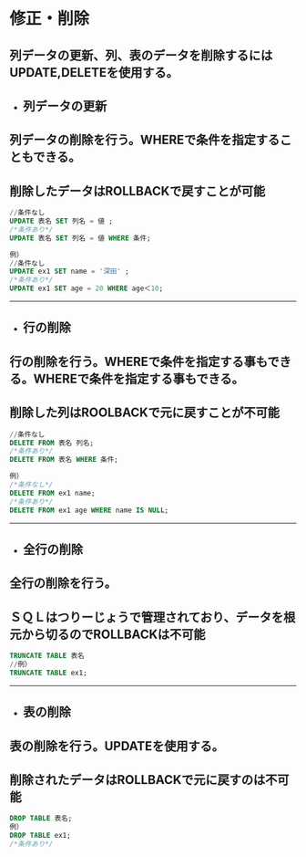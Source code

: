 # 修正・削除
## 列データの更新、列、表のデータを削除するにはUPDATE,DELETEを使用する。

- ## 列データの更新
## 列データの削除を行う。WHEREで条件を指定することもできる。
## 削除したデータはROLLBACKで戻すことが可能
```sql
//条件なし
UPDATE 表名 SET 列名 = 値 ;
/*条件あり*/
UPDATE 表名 SET 列名 = 値 WHERE 条件;

例）
//条件なし
UPDATE ex1 SET name = '深田' ;
/*条件あり*/
UPDATE ex1 SET age = 20 WHERE age＜10;

```
---
- ## 行の削除
## 行の削除を行う。WHEREで条件を指定する事もできる。WHEREで条件を指定する事もできる。
## 削除した列はROOLBACKで元に戻すことが不可能
```sql
//条件なし
DELETE FROM 表名 列名;
/*条件あり*/
DELETE FROM 表名 WHERE 条件;

例）
/*条件なし*/
DELETE FROM ex1 name;
/*条件あり*/
DELETE FROM ex1 age WHERE name IS NULL;
```
---
- ## 全行の削除
## 全行の削除を行う。
## ＳＱＬはつりーじょうで管理されており、データを根元から切るのでROLLBACKは不可能
```sql
TRUNCATE TABLE 表名
//例）
TRUNCATE TABLE ex1;
```
---
- ## 表の削除
## 表の削除を行う。UPDATEを使用する。
## 削除されたデータはROLLBACKで元に戻すのは不可能　
```sql
DROP TABLE 表名;
例）
DROP TABLE ex1;
/*条件あり*/
```



